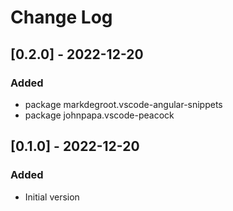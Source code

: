 # Change Log

<a name="0.2.0"></a>

## [0.2.0] - 2022-12-20

### Added

- package markdegroot.vscode-angular-snippets
- package johnpapa.vscode-peacock

<a name="0.1.0"></a>

## [0.1.0] - 2022-12-20

### Added

- Initial version
